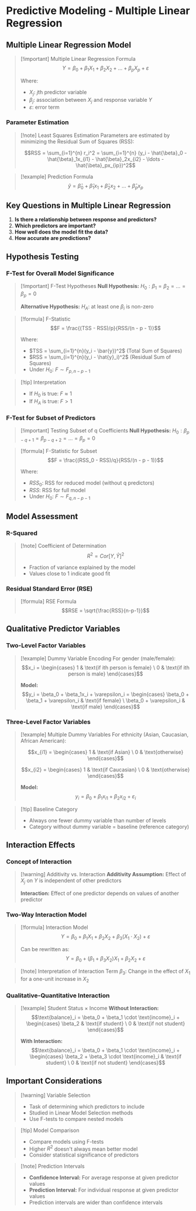 # Predictive Modeling - Multiple Linear Regression

## Multiple Linear Regression Model

> [!important] Multiple Linear Regression Formula $$Y = \beta_0 + \beta_1X_1 + \beta_2X_2 + \ldots + \beta_pX_p + \varepsilon$$
> 
> Where:
> 
> - $X_j$: $j$th predictor variable
> - $\beta_j$: association between $X_j$ and response variable $Y$
> - $\varepsilon$: error term

### Parameter Estimation

> [!note] Least Squares Estimation Parameters are estimated by minimizing the Residual Sum of Squares (RSS):
> 
> $$RSS = \sum_{i=1}^{n} r_i^2 = \sum_{i=1}^{n} (y_i - \hat{\beta}_0 - \hat{\beta}_1x_{i1} - \hat{\beta}_2x_{i2} - \ldots - \hat{\beta}_px_{ip})^2$$

> [!example] Prediction Formula $$\hat{y} = \hat{\beta}_0 + \hat{\beta}_1x_1 + \hat{\beta}_2x_2 + \ldots + \hat{\beta}_px_p$$

## Key Questions in Multiple Linear Regression

1. **Is there a relationship between response and predictors?**
2. **Which predictors are important?**
3. **How well does the model fit the data?**
4. **How accurate are predictions?**

## Hypothesis Testing

### F-Test for Overall Model Significance

> [!important] F-Test Hypotheses **Null Hypothesis:** $H_0: \beta_1 = \beta_2 = \ldots = \beta_p = 0$
> 
> **Alternative Hypothesis:** $H_A$: at least one $\beta_i$ is non-zero

> [!formula] F-Statistic $$F = \frac{(TSS - RSS)/p}{RSS/(n - p - 1)}$$
> 
> Where:
> 
> - $TSS = \sum_{i=1}^{n}(y_i - \bar{y})^2$ (Total Sum of Squares)
> - $RSS = \sum_{i=1}^{n}(y_i - \hat{y}_i)^2$ (Residual Sum of Squares)
> - Under $H_0$: $F \sim F_{p, n-p-1}$

> [!tip] Interpretation
> 
> - If $H_0$ is true: $F \approx 1$
> - If $H_A$ is true: $F > 1$

### F-Test for Subset of Predictors

> [!important] Testing Subset of q Coefficients **Null Hypothesis:** $H_0: \beta_{p-q+1} = \beta_{p-q+2} = \ldots = \beta_p = 0$

> [!formula] F-Statistic for Subset $$F = \frac{(RSS_0 - RSS)/q}{RSS/(n - p - 1)}$$
> 
> Where:
> 
> - $RSS_0$: RSS for reduced model (without q predictors)
> - $RSS$: RSS for full model
> - Under $H_0$: $F \sim F_{q, n-p-1}$

## Model Assessment

### R-Squared

> [!note] Coefficient of Determination $$R^2 = Cor[Y, \hat{Y}]^2$$
> 
> - Fraction of variance explained by the model
> - Values close to 1 indicate good fit

### Residual Standard Error (RSE)

> [!formula] RSE Formula $$RSE = \sqrt{\frac{RSS}{n-p-1}}$$

## Qualitative Predictor Variables

### Two-Level Factor Variables

> [!example] Dummy Variable Encoding For gender (male/female): $$x_i = \begin{cases} 1 & \text{if ith person is female} \ 0 & \text{if ith person is male} \end{cases}$$
> 
> **Model:** $$y_i = \beta_0 + \beta_1x_i + \varepsilon_i = \begin{cases} \beta_0 + \beta_1 + \varepsilon_i & \text{if female} \ \beta_0 + \varepsilon_i & \text{if male} \end{cases}$$

### Three-Level Factor Variables

> [!example] Multiple Dummy Variables For ethnicity (Asian, Caucasian, African American):
> 
> $$x_{i1} = \begin{cases} 1 & \text{if Asian} \ 0 & \text{otherwise} \end{cases}$$
> 
> $$x_{i2} = \begin{cases} 1 & \text{if Caucasian} \ 0 & \text{otherwise} \end{cases}$$
> 
> **Model:** $$y_i = \beta_0 + \beta_1x_{i1} + \beta_2x_{i2} + \varepsilon_i$$

> [!tip] Baseline Category
> 
> - Always one fewer dummy variable than number of levels
> - Category without dummy variable = baseline (reference category)

## Interaction Effects

### Concept of Interaction

> [!warning] Additivity vs. Interaction 
> **Additivity Assumption:** Effect of $X_j$ on $Y$ is independent of other predictors
> 
> **Interaction:** Effect of one predictor depends on values of another predictor

### Two-Way Interaction Model

> [!formula] Interaction Model $$Y = \beta_0 + \beta_1X_1 + \beta_2X_2 + \beta_3(X_1 \cdot X_2) + \varepsilon$$
> 
> Can be rewritten as: $$Y = \beta_0 + (\beta_1 + \beta_3X_2)X_1 + \beta_2X_2 + \varepsilon$$

> [!note] Interpretation of Interaction Term $\beta_3$: Change in the effect of $X_1$ for a one-unit increase in $X_2$

### Qualitative-Quantitative Interaction

> [!example] Student Status × Income **Without Interaction:** $$\text{balance}_i = \beta_0 + \beta_1 \cdot \text{income}_i + \begin{cases} \beta_2 & \text{if student} \ 0 & \text{if not student} \end{cases}$$
> 
> **With Interaction:** $$\text{balance}_i = \beta_0 + \beta_1 \cdot \text{income}_i + \begin{cases} \beta_2 + \beta_3 \cdot \text{income}_i & \text{if student} \ 0 & \text{if not student} \end{cases}$$

## Important Considerations

> [!warning] Variable Selection
> 
> - Task of determining which predictors to include
> - Studied in Linear Model Selection methods
> - Use F-tests to compare nested models

> [!tip] Model Comparison
> 
> - Compare models using F-tests
> - Higher $R^2$ doesn't always mean better model
> - Consider statistical significance of predictors

> [!note] Prediction Intervals
> 
> - **Confidence Interval:** For average response at given predictor values
> - **Prediction Interval:** For individual response at given predictor values
> - Prediction intervals are wider than confidence intervals


